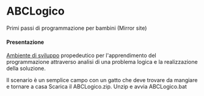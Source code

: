 # ABCLogico
Primi passi di programmazione per bambini (Mirror site)


#### **Presentazione**

 

[Ambiente
di sviluppo](http://it.wikipedia.org/wiki/Integrated_development_environment) propedeutico per l'apprendimento del programmazione attraverso analisi
di una problema logica e la realizzazione della soluzione.


Il scenario è un semplice campo con un gatto che deve trovare da mangiare e tornare a casa
Scarica il  ABCLogico.zip. Unzip e avvia ABCLogico.bat
